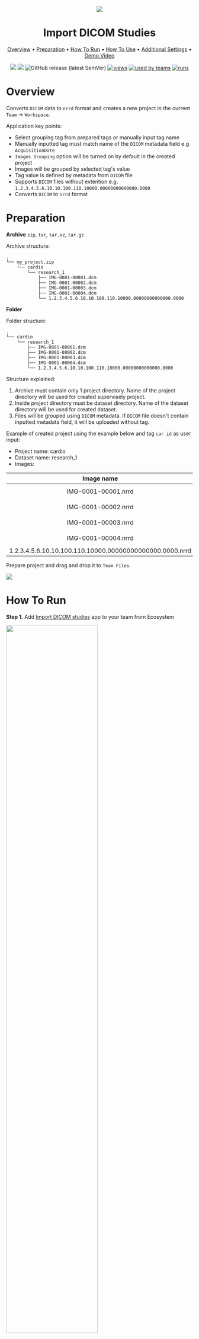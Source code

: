 <div align="center" markdown>
<img src="https://i.imgur.com/o8bm60f.png"/>

# Import DICOM Studies

<p align="center">
  <a href="#Overview">Overview</a> •
  <a href="#Preparation">Preparation</a> •
  <a href="#How-To-Run">How To Run</a> •
  <a href="#How-To-Use">How To Use</a> •
  <a href="#Additional-Settings">Additional Settings</a> •
  <a href="#Demo-Video">Demo Video</a>
</p>
  
[![](https://img.shields.io/badge/supervisely-ecosystem-brightgreen)](https://ecosystem.supervise.ly/apps/supervisely-ecosystem/import-dicom-studies)
[![](https://img.shields.io/badge/slack-chat-green.svg?logo=slack)](https://supervise.ly/slack)
![GitHub release (latest SemVer)](https://img.shields.io/github/v/release/supervisely-ecosystem/import-dicom-studies)
[![views](https://app.supervise.ly/public/api/v3/ecosystem.counters?repo=supervisely-ecosystem/import-dicom-studies&counter=views&label=views)](https://supervise.ly)
[![used by teams](https://app.supervise.ly/public/api/v3/ecosystem.counters?repo=supervisely-ecosystem/import-dicom-studies&counter=downloads&label=used%20by%20teams)](https://supervise.ly)
[![runs](https://app.supervise.ly/public/api/v3/ecosystem.counters?repo=supervisely-ecosystem/import-dicom-studies&counter=runs&label=runs&123)](https://supervise.ly)

</div>

# Overview
Converts `DICOM` data to `nrrd` format and creates a new project in the current `Team` -> `Workspace`.

Application key points:
* Select grouping tag from prepared tags or manually input tag name
* Manually inputted tag must match name of the `DICOM` metadata field e.g `AcquisitionDate`
* `Images Grouping` option will be turned on by default in the created project
* Images will be grouped by selected tag's value
* Tag value is defined by metadata from `DICOM` file
* Supports `DICOM` files without extention e.g. `1.2.3.4.5.6.10.10.100.110.10000.00000000000000.0000`
* Converts `DICOM` to `nrrd` format

# Preparation

**Archive** `zip`, `tar`, `tar.xz`, `tar.gz`

Archive structure:

```text
.
└── my_project.zip
    └── cardio 
        └── research_1 
            ├── IMG-0001-00001.dcm
            ├── IMG-0001-00002.dcm
            ├── IMG-0001-00003.dcm
            ├── IMG-0001-00004.dcm
            └── 1.2.3.4.5.6.10.10.100.110.10000.00000000000000.0000
```

**Folder**

Folder structure:

```text
.
└── cardio 
    └── research_1 
        ├── IMG-0001-00001.dcm
        ├── IMG-0001-00002.dcm
        ├── IMG-0001-00003.dcm
        ├── IMG-0001-00004.dcm
        └── 1.2.3.4.5.6.10.10.100.110.10000.00000000000000.0000
```

Structure explained:

1. Archive must contain only 1 project directory. Name of the project directory will be used for created supervisely project.
2. Inside project directory must be dataset directory. Name of the dataset directory will be used for created dataset. 
3. Files will be grouped using `DICOM` metadata. If `DICOM` file doesn't contain inputted metadata field, it will be uploaded without tag.

Example of created project using the example below and tag `car id` as user input:
* Project name: cardio
* Dataset name: research_1
* Images:

Image name  |  Tag
:-------------------------:|:-----------------------------------:
IMG-0001-00001.nrrd  | `AcquisitionDate`: `20200928`
IMG-0001-00002.nrrd    | `AcquisitionDate`: `20200928`
IMG-0001-00003.nrrd  | `AcquisitionDate`: `20200928`
IMG-0001-00004.nrrd    | `AcquisitionDate`: `20200928`
1.2.3.4.5.6.10.10.100.110.10000.00000000000000.0000.nrrd  |


Prepare project and drag and drop it to `Team Files`.

<img src="https://github.com/supervisely-ecosystem/import-images-groups/releases/download/v0.0.2/drag-n-drop.gif?raw=true"/>

# How To Run 
**Step 1.** Add [Import DICOM studies](https://ecosystem.supervise.ly/apps/import-dicom-studies) app to your team from Ecosystem

<img data-key="sly-module-link" data-module-slug="supervisely-ecosystem/import-dicom-studies" src="https://i.imgur.com/hEeXmrM.png" width="70%"/>


**Step 2.** Run app from the context menu of your data on Team Files page:
<img src="https://i.imgur.com/OQh3oa3.png"/>


**Step 3.** Define group tag in modal window by selecting one of the prepared DICOM metadata fields, or type metadata field name manually.

<img src="https://i.imgur.com/jLbh2ot.png" width="70%"/>


**Step 4.** Once app is started, new task will appear in workspace tasks. Wait for the app to process your data.

# How To Use

**Step 1.** Open imported project.

<img src="https://i.imgur.com/Z8ulu5y.png"/>

**Step 2.** Open dataset using new image annotator.

<img src="https://i.imgur.com/kO8f0bL.png"/>
